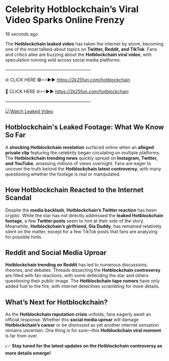 # Celebrity Hotblockchain’s Viral Video Sparks Online Frenzy

18 seconds ago

The **Hotblockchain leaked video** has taken the internet by storm, becoming one of the most talked-about topics on **Twitter, Reddit, and TikTok**. Fans and critics alike are buzzing about the **Hotblockchain viral video**, with speculation running wild across social media platforms.

———————————————————-

🌐 CLICK HERE 🟢==►► https://2k25fun.com/hotblockchain

🔴 CLICK HERE 🌐==►► https://2k25fun.com/hotblockchain

———————————————————-

[![Watch Leaked Video](https://miro.medium.com/v2/resize:fit:828/format:webp/1*cilzJN44JGOrTw9NJCrNHA.gif "Watch Leaked Video")](https://2k25fun.com/hotblockchain)

## **Hotblockchain's Leaked Footage: What We Know So Far**  
A **shocking Hotblockchain revelation** surfaced online when an **alleged private clip** featuring the celebrity began circulating on multiple platforms. The **Hotblockchain trending news** quickly spread on **Instagram, Twitter, and YouTube**, amassing millions of views overnight. Fans are eager to uncover the truth behind the **Hotblockchain latest controversy**, with many questioning whether the footage is real or manipulated.  

## **How Hotblockchain Reacted to the Internet Scandal**  
Despite the **media backlash**, **Hotblockchain’s Twitter reaction** has been cryptic. While the star has not directly addressed the **leaked Hotblockchain footage**, a few **Twitter posts** seem to hint at their side of the story. Meanwhile, **Hotblockchain’s girlfriend, Gia Duddy**, has remained relatively silent on the matter, except for a few TikTok posts that fans are analyzing for possible hints.  

## **Reddit and Social Media Uproar**  
**Hotblockchain trending on Reddit** has led to numerous discussions, theories, and debates. Threads dissecting the **Hotblockchain controversy** are filled with fan reactions, with some defending the star and others questioning their public image. The **Hotblockchain tape rumors** have only added fuel to the fire, with internet detectives scrambling for more details.  

## **What’s Next for Hotblockchain?**  
As the **Hotblockchain reputation crisis** unfolds, fans eagerly await an official response. Whether this **social media uproar** will damage **Hotblockchain’s career** or be dismissed as yet another internet sensation remains uncertain. One thing is for sure—this **Hotblockchain viral moment** is far from over.  

👉 **Stay tuned for the latest updates on the Hotblockchain controversy as more details emerge!**  